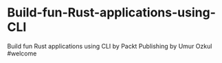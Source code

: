 # Build-fun-Rust-applications-using-CLI
Build fun Rust applications using CLI by Packt Publishing
by Umur Ozkul
#welcome
